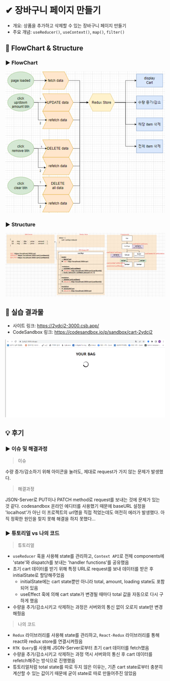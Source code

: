 # ✔ 장바구니 페이지 만들기

-   개요: 상품을 추가하고 삭제할 수 있는 장바구니 페이지 만들기
-   주요 개념: `useReducer()`, `useContext()`, `map()`, `filter()`

## 🎨 FlowChart & Structure

### ▶ FlowChart

![](image/flowchart.PNG)

### ▶ Structure

![](image/structure.PNG)

## 🧩 실습 결과물

-   사이트 링크: <https://2ydcj2-3000.csb.app/>
-   CodeSandbox 링크: <https://codesandbox.io/p/sandbox/cart-2ydcj2>

![](../gif/cart_practice1.gif)

## 💡 후기

### ▶ 이슈 및 해결과정

> 이슈

수량 증가/감소하기 위해 아이콘을 눌러도, 제대로 request가 가지 않는 문제가 발생했다.

> 해결과정

JSON-Server로 PUT이나 PATCH method로 request를 보내는 것에 문제가 있는 것 같다. codesandbox 온라인 에디터를 사용했기 때문에 baseURL 설정을 'localhost'가 아닌 이 프로젝트의 url명을 직접 적었는데도 여전히 에러가 발생했다. 아직 정확한 원인을 찾지 못해 해결을 하지 못했다...

### ▶ 튜토리얼 vs 나의 코드

> 튜토리얼

-   `useReducer` 훅을 사용해 state를 관리하고, `Context API`로 전체 components에 'state'와 dispatch를 보내는 'handler functions'를 공유했음
-   초기 cart 데이터를 받기 위해 특정 URL로 request를 보내 데이터를 받은 후 initialState로 할당해주었음
    -   initialState에는 cart state뿐만 아니라 total, amount, loading state도 포함되어 있음
    -   useEffect 훅에 의해 cart state가 변경될 때마다 total 값을 자동으로 다시 구하게 했음
-   수량을 추가/감소시키고 삭제하는 과정은 서버와의 통신 없이 오로지 state만 변경해줬음

> 나의 코드

-   `Redux` 라이브러리를 사용해 state를 관리하고, `React-Redux` 라이브러리를 통해 react와 redux store를 연결시켜줬음
-   `RTK Query`를 사용해 JSON-Server로부터 초기 cart 데이터를 fetch했음
-   수량을 추가/감소시키고 삭제하는 과정 역시 서버와의 통신 후 cart 데이터를 refetch해주는 방식으로 진행했음
-   튜토리얼처럼 total state를 따로 두지 않은 이유는, 기존 cart state로부터 충분히 계산할 수 있는 값이기 때문에 굳이 state로 따로 만들어주진 않았음
